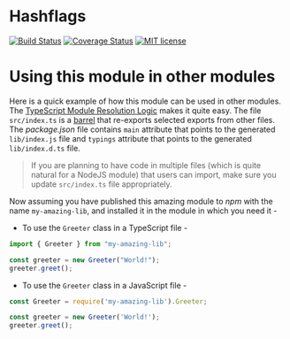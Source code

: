 # Hashflags

[![Build Status](https://travis-ci.org/JamieMagee/hashflags-node.svg?branch=master)](https://travis-ci.org/JamieMagee/hashflags-node)
[![Coverage Status](https://coveralls.io/repos/github/JamieMagee/hashflags-node/badge.svg?branch=master)](https://coveralls.io/github/JamieMagee/hashflags-node?branch=master)
[![MIT license](http://img.shields.io/badge/license-MIT-blue.svg)](http://opensource.org/licenses/MIT)

# Using this module in other modules

Here is a quick example of how this module can be used in other modules. The [TypeScript Module Resolution Logic](https://www.typescriptlang.org/docs/handbook/module-resolution.html) makes it quite easy. The file `src/index.ts` is a [barrel](https://basarat.gitbooks.io/typescript/content/docs/tips/barrel.html) that re-exports selected exports from other files. The _package.json_ file contains `main` attribute that points to the generated `lib/index.js` file and `typings` attribute that points to the generated `lib/index.d.ts` file.

> If you are planning to have code in multiple files (which is quite natural for a NodeJS module) that users can import, make sure you update `src/index.ts` file appropriately.

Now assuming you have published this amazing module to _npm_ with the name `my-amazing-lib`, and installed it in the module in which you need it -

- To use the `Greeter` class in a TypeScript file -

```ts
import { Greeter } from "my-amazing-lib";

const greeter = new Greeter("World!");
greeter.greet();
```

- To use the `Greeter` class in a JavaScript file -

```js
const Greeter = require('my-amazing-lib').Greeter;

const greeter = new Greeter('World!');
greeter.greet();
```

